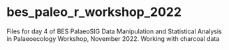 # bes_paleo_r_workshop_2022
Files for day 4 of BES PalaeoSIG Data Manipulation and Statistical Analysis in Palaeoecology Workshop, November 2022. Working with charcoal data
